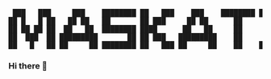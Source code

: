 <pre>
 ███   ███     ███    ████████ ██   ███    ███    ████████ ███   ███
██ █   █ ██   ██ ██   ██       ██ ███     ██ ██      ██      ██ ██
██ ██ ██ ██  ██   ██  ████████ ████      ██   ██     ██       ███
██  ███  ██ █████████       ██ ██ ███   █████████    ██      ██ ██
██   █   ██ ██     ██ ████████ ██   ███ ██     ██    ██    ███   ███
</pre>
<!--
 ██████╗ ██╗  ██╗ ██████╗ ██╗ ██████╗ ██████╗  ██████╗ █████╗ ███████╗██████╗ 
██╔═████╗╚██╗██╔╝██╔════╝███║██╔════╝ ██╔══██╗██╔════╝██╔══██╗╚════██║╚════██╗
██║██╔██║ ╚███╔╝ ███████╗╚██║███████╗ ██║  ██║███████╗╚██████║    ██╔╝ █████╔╝
████╔╝██║ ██╔██╗ ██╔═══██╗██║██╔═══██╗██║  ██║██╔═══██╗╚═══██║   ██╔╝ ██╔═══╝ 
╚██████╔╝██╔╝ ██╗╚██████╔╝██║╚██████╔╝██████╔╝╚██████╔╝█████╔╝   ██║  ███████╗
 ╚═════╝ ╚═╝  ╚═╝ ╚═════╝ ╚═╝ ╚═════╝ ╚═════╝  ╚═════╝ ╚════╝    ╚═╝  ╚══════╝

WHO AM I? amir;
A GREEN HAT HACKER; 
DON'T GET PARANOID, IT MAKES MINE WORSE.
i AM AN OPEN PERSON BUT YOU DON'T HAVE TO TRUST me;
WHO WANTS TO MAKE A BETTER WORLD IN WHICH ALL CREATURES THRIVE?
WE ARE IN CHARGE OF OURSELVES AND NO ONE ELSE; i RESPECT YOU AND YOUR DECISION.

IF DECIDED TO JOIN:

	I.	MAKE AN ASCII/TEXT FILE.
	II.	ENCRYPT THAT USING MY PGP PUBLIC KEY.
	III.	DELETE THE READABLE AND SEND me THE ENCRYPTED FILE.
-->

### Hi there 👋

<!--
**MasKatx/MasKatx** is a ✨ _special_ ✨ repository because its `README.md` (this file) appears on your GitHub profile.

Here are some ideas to get you started:

- 🔭 I’m currently working on ...
- 🌱 I’m currently learning ...
- 👯 I’m looking to collaborate on ...
- 🤔 I’m looking for help with ...
- 💬 Ask me about ...
- 📫 How to reach me: ...
- 😄 Pronouns: ...
- ⚡ Fun fact: ...
-->
